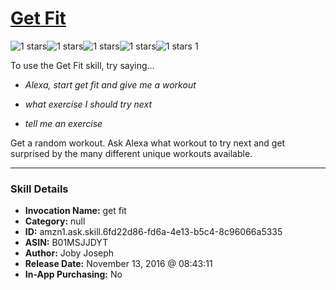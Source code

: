 # [Get Fit](http://alexa.amazon.com/#skills/amzn1.ask.skill.6fd22d86-fd6a-4e13-b5c4-8c96066a5335)
![1 stars](../../images/ic_star_black_18dp_1x.png)![1 stars](../../images/ic_star_border_black_18dp_1x.png)![1 stars](../../images/ic_star_border_black_18dp_1x.png)![1 stars](../../images/ic_star_border_black_18dp_1x.png)![1 stars](../../images/ic_star_border_black_18dp_1x.png) 1

To use the Get Fit skill, try saying...

* *Alexa, start get fit and give me a workout*

* *what exercise I should try next*

* *tell me an exercise*

Get a random workout.  Ask Alexa what workout to try next and get surprised by the many different unique workouts available.

***

### Skill Details

* **Invocation Name:** get fit
* **Category:** null
* **ID:** amzn1.ask.skill.6fd22d86-fd6a-4e13-b5c4-8c96066a5335
* **ASIN:** B01MSJJDYT
* **Author:** Joby Joseph
* **Release Date:** November 13, 2016 @ 08:43:11
* **In-App Purchasing:** No
